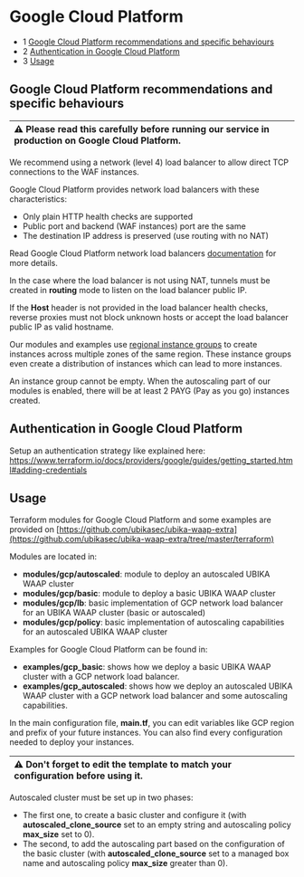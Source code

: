 Google Cloud Platform
=====================

* 1 [Google Cloud Platform recommendations and specific behaviours](#google-cloud-platform-recommendations-and-specific-behaviours)
* 2 [Authentication in Google Cloud Platform](#authentication-in-google-cloud-platform)
* 3 [Usage](#usage)

Google Cloud Platform recommendations and specific behaviours
-------------------------------------------------------------

| :warning: Please read this carefully before running our service in production on Google Cloud Platform.|
|:-------------------------------------------------------------------------------------------------------|

We recommend using a network (level 4) load balancer to allow direct TCP connections to the WAF instances.

Google Cloud Platform provides network load balancers with these characteristics:

* Only plain HTTP health checks are supported
* Public port and backend (WAF instances) port are the same
* The destination IP address is preserved (use routing with no NAT)

Read Google Cloud Platform network load balancers [documentation](https://cloud.google.com/load-balancing/docs/network/) for more details.

In the case where the load balancer is not using NAT, tunnels must be created in **routing** mode to listen on the load balancer public IP.

If the **Host** header is not provided in the load balancer health checks, reverse proxies must not block unknown hosts or accept the load balancer public IP as valid hostname.

Our modules and examples use [regional instance groups](https://cloud.google.com/compute/docs/instance-groups/distributing-instances-with-regional-instance-groups) to create instances across multiple zones of the same region.
These instance groups even create a distribution of instances which can lead to more instances.

An instance group cannot be empty. When the autoscaling part of our modules is enabled, there will be at least 2 PAYG (Pay as you go) instances created.

Authentication in Google Cloud Platform
---------------------------------------

Setup an authentication strategy like explained here: https://www.terraform.io/docs/providers/google/guides/getting_started.html#adding-credentials

Usage
-----

Terraform modules for Google Cloud Platform and some examples are provided on [https://github.com/ubikasec/ubika-waap-extra](https://github.com/ubikasec/ubika-waap-extra/tree/master/terraform)

Modules are located in:

* **modules/gcp/autoscaled**: module to deploy an autoscaled UBIKA WAAP cluster
* **modules/gcp/basic**: module to deploy a basic UBIKA WAAP cluster
* **modules/gcp/lb**: basic implementation of GCP network load balancer for an UBIKA WAAP cluster (basic or autoscaled)
* **modules/gcp/policy**: basic implementation of autoscaling capabilities for an autoscaled UBIKA WAAP cluster

Examples for Google Cloud Platform can be found in:

* **examples/gcp_basic**: shows how we deploy a basic UBIKA WAAP cluster with a GCP network load balancer.
* **examples/gcp_autoscaled**: shows how we deploy an autoscaled UBIKA WAAP cluster with a GCP network load balancer and some autoscaling capabilities.

In the main configuration file, **main.tf**, you can edit variables like GCP region and prefix of your future instances. You can also find every configuration needed to deploy your instances.

| :warning: Don't forget to edit the template to match your configuration before using it.|
|:----------------------------------------------------------------------------------------|

Autoscaled cluster must be set up in two phases:

* The first one, to create a basic cluster and configure it (with **autoscaled_clone_source** set to an empty string and autoscaling policy **max_size** set to 0).
* The second, to add the autoscaling part based on the configuration of the basic cluster (with **autoscaled_clone_source** set to a managed box name and autoscaling policy **max_size** greater than 0).
